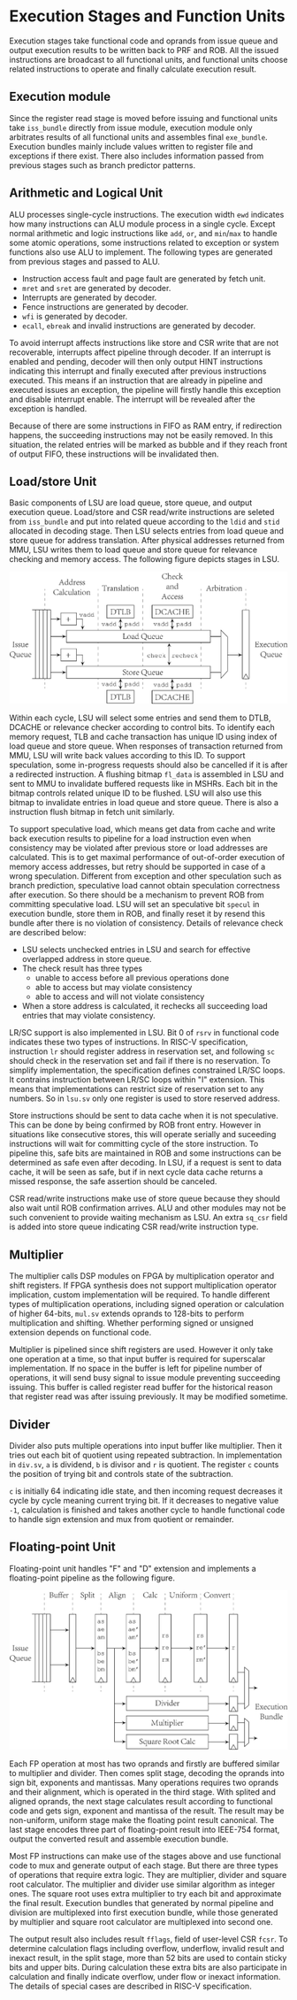 # Execution Stages and Function Units

Execution stages take functional code and oprands from issue
queue and output execution results to be written back to PRF
and ROB. All the issued instructions are broadcast to all
functional units, and functional units choose related
instructions to operate and finally calculate execution result.

## Execution module

Since the register read stage is moved before issuing and
functional units take `iss_bundle` directly from issue module,
execution module only arbitrates results of all functional
units and assembles final `exe_bundle`. Execution bundles
mainly include values written to register file and exceptions
if there exist. There also includes information passed from
previous stages such as branch predictor patterns.

## Arithmetic and Logical Unit

ALU processes single-cycle instructions. The execution width
`ewd` indicates how many instructions can ALU module process in
a single cycle. Except normal arithmetic and logic instructions
like `add`, `or`, and `min`/`max` to handle some atomic
operations, some instructions related to exception or system
functions also use ALU to implement. The following types are
generated from previous stages and passed to ALU.

- Instruction access fault and page fault are generated by
    fetch unit.
- `mret` and `sret` are generated by decoder.
- Interrupts are generated by decoder.
- Fence instructions are generated by decoder.
- `wfi` is generated by decoder.
- `ecall`, `ebreak` and invalid instructions are generated by
    decoder.

To avoid interrupt affects instructions like store and CSR
write that are not recoverable, interrupts affect pipeline
through decoder. If an interrupt is enabled and pending,
decoder will then only output HINT instructions indicating this
interrupt and finally executed after previous instructions
executed. This means if an instruction that are already in
pipeline and executed issues an exception, the pipeline will
firstly handle this exception and disable interrupt enable. The
interrupt will be revealed after the exception is handled.

Because of there are some instructions in FIFO as RAM entry, if
redirection happens, the succeeding instructions may not be
easily removed. In this situation, the related entries will be
marked as bubble and if they reach front of output FIFO, these
instructions will be invalidated then.

## Load/store Unit

Basic components of LSU are load queue, store queue, and output
execution queue. Load/store and CSR read/write instructions are
seleted from `iss_bundle` and put into related queue according
to the `ldid` and `stid` allocated in decoding stage. Then LSU
selects entries from load queue and store queue for address
translation. After physical addresses returned from MMU, LSU
writes them to load queue and store queue for relevance
checking and memory access. The following figure depicts stages
in LSU.

![LSU stages](../../util/fig/lsu.png)

Within each cycle, LSU will select some entries and send them
to DTLB, DCACHE or relevance checker according to control bits.
To identify each memory request, TLB and cache transaction has
unique ID using index of load queue and store queue. When
responses of transaction returned from MMU, LSU will write back
values according to this ID. To support speculation, some
in-progress requests should also be cancelled if it is after a
redirected instruction. A flushing bitmap `fl_data` is
assembled in LSU and sent to MMU to invalidate buffered
requests like in MSHRs. Each bit in the bitmap controls related
unique ID to be flushed. LSU will also use this bitmap to
invalidate entries in load queue and store queue. There is also
a instruction flush bitmap in fetch unit similarly.

To support speculative load, which means get data from cache
and write back execution results to pipeline for a load
instruction even when consistency may be violated after
previous store or load addresses are calculated. This is to get
maximal performance of out-of-order execution of memory access
addresses, but retry should be supported in case of a wrong
speculation. Different from exception and other speculation
such as branch prediction, speculative load cannot obtain
speculation correctness after execution. So there should be a
mechanism to prevent ROB from committing speculative load. LSU
will set an speculative bit `specul` in execution bundle, store
them in ROB, and finally reset it by resend this bundle after
there is no violation of consistency. Details of relevance
check are described below:

- LSU selects unchecked entries in LSU and search for
    effective overlapped address in store queue.
- The check result has three types
    - unable to access before all previous operations done
    - able to access but may violate consistency
    - able to access and will not violate consistency
- When a store address is calculated, it rechecks all
    succeeding load entries that may violate consistency.

LR/SC support is also implemented in LSU. Bit 0 of `rsrv` in
functional code indicates these two types of instructions. In
RISC-V specification, instruction `lr` should register address
in reservation set, and following `sc` should check in the
reservation set and fail if there is no reservation. To
simplify implementation, the specification defines constrained
LR/SC loops. It contrains instruction between LR/SC loops
within "I" extension. This means that implementations can
restrict size of reservation set to any numbers. So in `lsu.sv`
only one register is used to store reserved address.

Store instructions should be sent to data cache when it is not
speculative. This can be done by being confirmed by ROB front
entry. However in situations like consecutive stores, this will
operate serially and suceeding instructions will wait for
committing cycle of the store instruction. To pipeline this,
safe bits are maintained in ROB and some instructions can be
determined as safe even after decoding. In LSU, if a request
is sent to data cache, it will be seen as safe, but if in next
cycle data cache returns a missed response, the safe assertion
should be canceled.

CSR read/write instructions make use of store queue because
they should also wait until ROB confirmation arrives. ALU and
other modules may not be such convenient to provide waiting
mechanism as LSU. An extra `sq_csr` field is added into store
queue indicating CSR read/write instruction type.

## Multiplier

The multiplier calls DSP modules on FPGA by multiplication
operator and shift registers. If FPGA synthesis does not
support multiplication operator implication, custom
implementation will be required. To handle different types of
multiplication operations, including signed operation or
calculation of higher 64-bits, `mul.sv` extends oprands to
128-bits to perform multiplication and shifting. Whether
performing signed or unsigned extension depends on functional
code.

Multiplier is pipelined since shift registers are used. However
it only take one operation at a time, so that input buffer is
required for superscalar implementation. If no space in the
buffer is left for pipeline number of operations, it will send
busy signal to issue module preventing succeeding issuing. This
buffer is called register read buffer for the historical reason
that register read was after issuing previously. It may be
modified sometime.

## Divider

Divider also puts multiple operations into input buffer like
multiplier. Then it tries out each bit of quotient using
repeated subtraction. In implementation in `div.sv`, `a` is
dividend, `b` is divisor and `r` is quotient. The register `c`
counts the position of trying bit and controls state of the
subtraction.

`c` is initially 64 indicating idle state, and then incoming
request decreases it cycle by cycle meaning current trying bit.
If it decreases to negative value `-1`, calculation is finished
and takes another cycle to handle functional code to handle
sign extension and mux from quotient or remainder.

## Floating-point Unit

Floating-point unit handles "F" and "D" extension and
implements a floating-point pipeline as the following figure.

![Normal FPU pipeline](../../util/fig/fpu.png)

Each FP operation at most has two oprands and firstly are
buffered similar to multiplier and divider. Then comes split
stage, decoding the oprands into sign bit, exponents and
mantissas. Many operations requires two oprands and their
alignment, which is operated in the third stage. With splited
and aligned oprands, the next stage calculates result according
to functional code and gets sign, exponent and mantissa of the
result. The result may be non-uniform, uniform stage make the
floating point result canonical. The last stage encodes three
part of floating-point result into IEEE-754 format, output the
converted result and assemble execution bundle.

Most FP instructions can make use of the stages above and use
functional code to mux and generate output of each stage. But
there are three types of operations that require extra logic.
They are multiplier, divider and square root calculator. The
multiplier and divider use similar algorithm as integer ones.
The square root uses extra multiplier to try each bit and
approximate the final result. Execution bundles that generated
by normal pipeline and division are multiplexed into first
execution bundle, while those generated by multiplier and
square root calculator are multiplexed into second one.

The output result also includes result `fflags`, field of
user-level CSR `fcsr`. To determine calculation flags including
overflow, underflow, invalid result and inexact result, in the
split stage, more than 52 bits are used to contain sticky bits
and upper bits. During calculation these extra bits are also
participate in calculation and finally indicate overflow, under
flow or inexact information. The details of special cases are
described in RISC-V specification.
